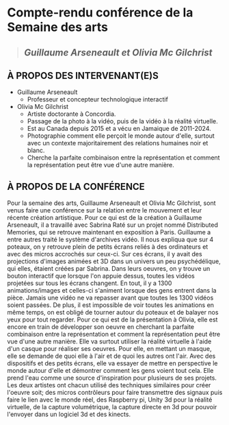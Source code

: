 # Compte-rendu conférence de la Semaine des arts

>## *Guillaume Arseneault et Olivia Mc Gilchrist* 

## À PROPOS DES INTERVENANT(E)S
- Guillaume Arseneault
  - Professeur et concepteur technologique interactif
- Olivia Mc Gilchrist
  - Artiste doctorante à Concordia.
  - Passage de la photo à la vidéo, puis de la vidéo à la réalité virtuelle.
  - Est au Canada depuis 2015 et a vécu en Jamaique de 2011-2024.
  - Photographie comment elle perçoit le monde autour d'elle, surtout avec un contexte majoritairement des relations humaines noir et blanc. 
  - Cherche la parfaite combinaison entre la représentation et comment la représentation peut être vue d'une autre manière.


## À PROPOS DE LA CONFÉRENCE
Pour la semaine des arts, Guillaume Arseneault et Olivia Mc Gilchrist, sont venus faire une conférence sur la relation entre le mouvement et leur récente création artistique. Pour ce qui est de la création à Guillaume Arseneault, il a travaillé avec Sabrina Raté sur un projet nommé Distributed Memories, qui se retrouve maintenant en exposition à Paris. Guillaume a entre autres traité le système d'archives vidéo. Il nous expliqua que sur 4 poteaux, on y retrouve plein de petits écrans reliés à des ordinateurs et avec des micros accrochés sur ceux-ci. Sur ces écrans, il y avait des projections d'images animées et 3D dans un univers un peu psychédélique, qui elles, étaient créées par Sabrina. Dans leurs oeuvres, on y trouve un bouton interactif que lorsque l'on appuie dessus, toutes les vidéos projetées sur tous les écrans changent. En tout, il y a 1300 animations/images et celles-ci s'animent lorsque des gens entrent dans la pièce. Jamais une vidéo ne va repasser avant que toutes les 1300 vidéos soient passées.  De plus, il est impossible de voir toutes les animations en même temps, on est obligé de tourner autour du poteaux et de balayer nos yeux pour tout regarder. Pour ce qui est de la présentation à Olivia, elle est encore en train de développer son oeuvre en cherchant la parfaite combinaison entre la représentation et comment la représentation peut être vue d'une autre manière. Elle va surtout utiliser la réalité virtuelle à l'aide d'un casque pour réaliser ses oeuvres. Pour elle, en mettant un masque, elle se demande de quoi elle à l'air et de quoi les autres ont l'air. Avec des dispositifs et des petits écrans, elle va essayer de mettre en perspective le monde autour d'elle et démontrer comment les gens voient tout cela. Elle prend l'eau comme une source d'inspiration pour plusieurs de ses projets. Les deux artistes ont chacun utilisé des techniques similaires pour créer l'oeuvre soit; des micros contrôleurs pour faire transmettre des signaux puis faire le lien avec le monde réel, des Raspberry pi, Unity 3d pour la réalité virtuelle, de la capture volumétrique, la capture directe en 3d pour pouvoir l'envoyer dans un logiciel 3d et des kinects.




   

